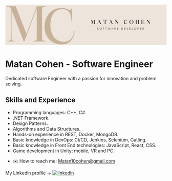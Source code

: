 ![Design and Development](https://github.com/MatanCohenMC/MatanCohenMC/blob/main/LinkedIn%20Banner.png)

# Matan Cohen - Software Engineer
Dedicated software Engineer with a passion for innovation and problem solving.

## Skills and Experience
* Programming languages: C++, C#.
* .NET Framework.
* Design Patterns.
* Algorithms and Data Structures.
* Hands-on experience in REST, Docker, MongoDB.
* Basic knowledge in DevOps: CI/CD, Jenkins, Selenium, Gatling.
* Basic knowledge in Front End technologies: JavaScript, React, CSS.
* Game development in Unity: mobile, VR and PC.


- ✉️ How to reach me: Matan10cohen@gmail.com

My Linkedin profile -> [<img src='https://cdn.jsdelivr.net/npm/simple-icons@3.0.1/icons/linkedin.svg' alt='linkedin' height='40'>](https://www.linkedin.com/in/matan-cohen-mc/)  
